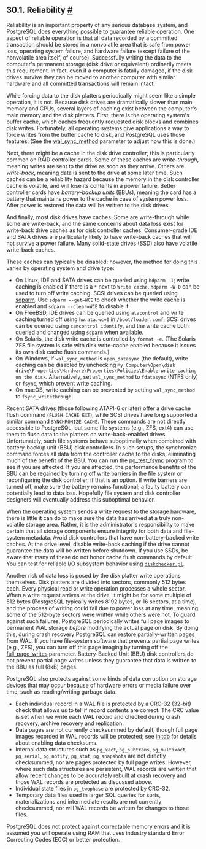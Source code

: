 ## 30.1. Reliability [#](#WAL-RELIABILITY)

Reliability is an important property of any serious database system, and PostgreSQL does everything possible to guarantee reliable operation. One aspect of reliable operation is that all data recorded by a committed transaction should be stored in a nonvolatile area that is safe from power loss, operating system failure, and hardware failure (except failure of the nonvolatile area itself, of course). Successfully writing the data to the computer's permanent storage (disk drive or equivalent) ordinarily meets this requirement. In fact, even if a computer is fatally damaged, if the disk drives survive they can be moved to another computer with similar hardware and all committed transactions will remain intact.

While forcing data to the disk platters periodically might seem like a simple operation, it is not. Because disk drives are dramatically slower than main memory and CPUs, several layers of caching exist between the computer's main memory and the disk platters. First, there is the operating system's buffer cache, which caches frequently requested disk blocks and combines disk writes. Fortunately, all operating systems give applications a way to force writes from the buffer cache to disk, and PostgreSQL uses those features. (See the [wal\_sync\_method](runtime-config-wal#GUC-WAL-SYNC-METHOD) parameter to adjust how this is done.)

Next, there might be a cache in the disk drive controller; this is particularly common on RAID controller cards. Some of these caches are *write-through*, meaning writes are sent to the drive as soon as they arrive. Others are *write-back*, meaning data is sent to the drive at some later time. Such caches can be a reliability hazard because the memory in the disk controller cache is volatile, and will lose its contents in a power failure. Better controller cards have *battery-backup units* (BBUs), meaning the card has a battery that maintains power to the cache in case of system power loss. After power is restored the data will be written to the disk drives.

And finally, most disk drives have caches. Some are write-through while some are write-back, and the same concerns about data loss exist for write-back drive caches as for disk controller caches. Consumer-grade IDE and SATA drives are particularly likely to have write-back caches that will not survive a power failure. Many solid-state drives (SSD) also have volatile write-back caches.

These caches can typically be disabled; however, the method for doing this varies by operating system and drive type:

* On Linux, IDE and SATA drives can be queried using `hdparm -I`; write caching is enabled if there is a `*` next to `Write cache`. `hdparm -W 0` can be used to turn off write caching. SCSI drives can be queried using [sdparm](http://sg.danny.cz/sg/sdparm.html). Use `sdparm --get=WCE` to check whether the write cache is enabled and `sdparm --clear=WCE` to disable it.
* On FreeBSD, IDE drives can be queried using `atacontrol` and write caching turned off using `hw.ata.wc=0` in `/boot/loader.conf`; SCSI drives can be queried using `camcontrol identify`, and the write cache both queried and changed using `sdparm` when available.
* On Solaris, the disk write cache is controlled by `format -e`. (The Solaris ZFS file system is safe with disk write-cache enabled because it issues its own disk cache flush commands.)
* On Windows, if `wal_sync_method` is `open_datasync` (the default), write caching can be disabled by unchecking `My Computer\Open\disk drive\Properties\Hardware\Properties\Policies\Enable write caching on the disk`. Alternatively, set `wal_sync_method` to `fdatasync` (NTFS only) or `fsync`, which prevent write caching.
* On macOS, write caching can be prevented by setting `wal_sync_method` to `fsync_writethrough`.

Recent SATA drives (those following ATAPI-6 or later) offer a drive cache flush command (`FLUSH CACHE EXT`), while SCSI drives have long supported a similar command `SYNCHRONIZE CACHE`. These commands are not directly accessible to PostgreSQL, but some file systems (e.g., ZFS, ext4) can use them to flush data to the platters on write-back-enabled drives. Unfortunately, such file systems behave suboptimally when combined with battery-backup unit (BBU) disk controllers. In such setups, the synchronize command forces all data from the controller cache to the disks, eliminating much of the benefit of the BBU. You can run the [pg\_test\_fsync](pgtestfsync "pg_test_fsync") program to see if you are affected. If you are affected, the performance benefits of the BBU can be regained by turning off write barriers in the file system or reconfiguring the disk controller, if that is an option. If write barriers are turned off, make sure the battery remains functional; a faulty battery can potentially lead to data loss. Hopefully file system and disk controller designers will eventually address this suboptimal behavior.

When the operating system sends a write request to the storage hardware, there is little it can do to make sure the data has arrived at a truly non-volatile storage area. Rather, it is the administrator's responsibility to make certain that all storage components ensure integrity for both data and file-system metadata. Avoid disk controllers that have non-battery-backed write caches. At the drive level, disable write-back caching if the drive cannot guarantee the data will be written before shutdown. If you use SSDs, be aware that many of these do not honor cache flush commands by default. You can test for reliable I/O subsystem behavior using [`diskchecker.pl`](https://brad.livejournal.com/2116715.html).

Another risk of data loss is posed by the disk platter write operations themselves. Disk platters are divided into sectors, commonly 512 bytes each. Every physical read or write operation processes a whole sector. When a write request arrives at the drive, it might be for some multiple of 512 bytes (PostgreSQL typically writes 8192 bytes, or 16 sectors, at a time), and the process of writing could fail due to power loss at any time, meaning some of the 512-byte sectors were written while others were not. To guard against such failures, PostgreSQL periodically writes full page images to permanent WAL storage *before* modifying the actual page on disk. By doing this, during crash recovery PostgreSQL can restore partially-written pages from WAL. If you have file-system software that prevents partial page writes (e.g., ZFS), you can turn off this page imaging by turning off the [full\_page\_writes](runtime-config-wal#GUC-FULL-PAGE-WRITES) parameter. Battery-Backed Unit (BBU) disk controllers do not prevent partial page writes unless they guarantee that data is written to the BBU as full (8kB) pages.

PostgreSQL also protects against some kinds of data corruption on storage devices that may occur because of hardware errors or media failure over time, such as reading/writing garbage data.

* Each individual record in a WAL file is protected by a CRC-32 (32-bit) check that allows us to tell if record contents are correct. The CRC value is set when we write each WAL record and checked during crash recovery, archive recovery and replication.
* Data pages are not currently checksummed by default, though full page images recorded in WAL records will be protected; see [initdb](app-initdb#APP-INITDB-DATA-CHECKSUMS) for details about enabling data checksums.
* Internal data structures such as `pg_xact`, `pg_subtrans`, `pg_multixact`, `pg_serial`, `pg_notify`, `pg_stat`, `pg_snapshots` are not directly checksummed, nor are pages protected by full page writes. However, where such data structures are persistent, WAL records are written that allow recent changes to be accurately rebuilt at crash recovery and those WAL records are protected as discussed above.
* Individual state files in `pg_twophase` are protected by CRC-32.
* Temporary data files used in larger SQL queries for sorts, materializations and intermediate results are not currently checksummed, nor will WAL records be written for changes to those files.

PostgreSQL does not protect against correctable memory errors and it is assumed you will operate using RAM that uses industry standard Error Correcting Codes (ECC) or better protection.